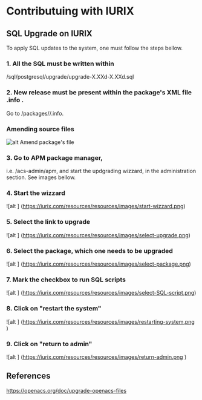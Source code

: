 # Contributuing with IURIX
## SQL Upgrade on IURIX

To apply SQL updates to the system, one must follow the steps bellow.

### 1. All the SQL must be written within 
<package-name>/sql/postgresql/upgrade/upgrade-X.XXd-X.XXd.sql
  
### 2. New release must be present within the package's XML file .info . 
Go to /packages/<pkg-name>/<pkg-name>.info.

### Amending source files
![alt Amend package's file](https://www.iurix.com/resources/images/amending-sourcefiles.png)


### 3. Go to APM package manager, 
i.e. /acs-admin/apm, and start the updgrading wizzard, in the administration section. See images bellow.

### 4. Start the wizzard
![alt ] (https://iurix.com/resources/resources/images/start-wizzard.png)

### 5. Select the link to upgrade
![alt ] (https://iurix.com/resources/resources/images/select-upgrade.png)

### 6. Select the package, which one needs to be upgraded
![alt ] (https://iurix.com/resources/resources/images/select-package.png)

### 7. Mark the checkbox to run SQL scripts 
![alt ] (https://iurix.com/resources/resources/images/select-SQL-script.png)

### 8. Click on "restart the system"
![alt ] (https://iurix.com/resources/resources/images/restarting-system.png )

### 9. Click on "return to admin"
![alt ] (https://iurix.com/resources/resources/images/return-admin.png )


## References
https://openacs.org/doc/upgrade-openacs-files
